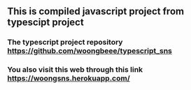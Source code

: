 ## This is compiled javascript project from typescipt project
### The typescript project repository https://github.com/woongbeee/typescript_sns
### You also visit this web through this link https://woongsns.herokuapp.com/
